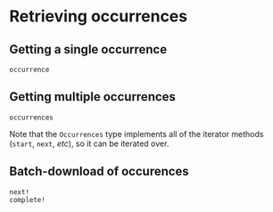 # Retrieving occurrences

## Getting a single occurrence

```@docs
occurrence
```

## Getting multiple occurrences

```@docs
occurrences
```

Note that the `Occurrences` type implements all of the iterator methods
(`start`, `next`, *etc*), so it can be iterated over.

## Batch-download of occurences

```@docs
next!
complete!
```
